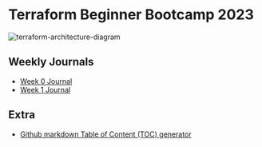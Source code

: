 # Terraform Beginner Bootcamp 2023

![terraform-architecture-diagram](https://github.com/pratiksinha-kol/terraform-beginner-bootcamp-2023/assets/125117631/77573f69-7419-4f81-a22c-674f48887a9d)


## Weekly Journals
- [Week 0 Journal](journal/week0.md)
- [Week 1 Journal]()

## Extra
- [Github markdown Table of Content (TOC) generator](https://ecotrust-canada.github.io/markdown-toc/)
